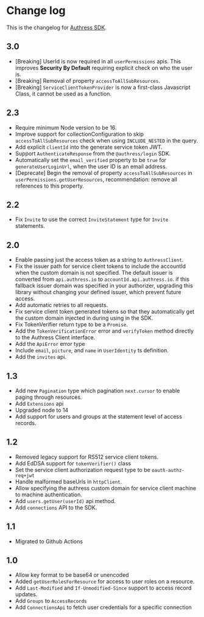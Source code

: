 # Change log
This is the changelog for [Authress SDK](readme.md).

## 3.0 ##
* [Breaking] UserId is now required in all `userPermissions` apis. This improves **Security By Default** requiring explicit check on who the user is.
* [Breaking] Removal of property `accessToAllSubResources`.
* [Breaking] `ServiceClientTokenProvider` is now a first-class Javascript Class, it cannot be used as a function.

## 2.3 ##
* Require minimum Node version to be 16.
* Improve support for collectionConfiguration to skip `accessToAllSubResources` check when using `INCLUDE_NESTED` in the query.
* Add explicit `clientId` into the generate service token JWT.
* Support `AuthenticateResponse` from the `@authress/login` SDK.
* Automatically set the `email_verified` property to be `true` for `generateUserLoginUrl`, when the user ID is an email address.
* [Deprecate] Begin the removal of property `accessToAllSubResources` in `userPermissions.getUserResources`, recommendation: remove all references to this property.

## 2.2 ##
* Fix `Invite` to use the correct `InviteStatement` type for `Invite` statements.

## 2.0 ##
* Enable passing just the access token as a string to `AuthressClient`.
* Fix the issuer path for service client tokens to include the accountId when the custom domain is not specified. The default issuer is converted from `api.authress.io` to `accountId.api.authress.io`. if this fallback issuer domain was specified in your authorizer, upgrading this library without changing your defined issuer, which prevent future access.
* Add automatic retries to all requests.
* Fix service client token generated tokens so that they automatically get the custom domain injected in during using in the SDK.
* Fix TokenVerifier return type to be a `Promise`.
* Add the `TokenVerificationError` error and `verifyToken` method directly to the Authress Client interface.
* Add the `ApiError` error type
* Include `email`, `picture`, and `name` in `UserIdentity` ts definition.
* Add the `invites` api.

## 1.3 ##
* Add new `Pagination` type which pagination `next.cursor` to enable paging through resources.
* Add `Extensions` api
* Upgraded node to 14
* Add support for users and groups at the statement level of access records.

## 1.2 ##
* Removed legacy support for RS512 service client tokens.
* Add EdDSA support for `tokenVerifier()` class
* Set the service client authorization request type to be `oauth-authz-req+jwt`
* Handle malformed baseUrls in `httpClient`.
* Allow specifying the authress custom domain for service client machine to machine authentication.
* Add `users.getUser(userId)` api method.
* Add `connections` API to the SDK.

## 1.1 ##
* Migrated to Github Actions

## 1.0 ##
* Allow key format to be base64 or unencoded
* Added `getUserRolesForResource` for access to user roles on a resource.
* Add `Last-Modified` and `If-Unmodified-Since` support to access record updates.
* Add `Groups` to `AccessRecords`
* Add `ConnectionsApi` to fetch user credentials for a specific connection
